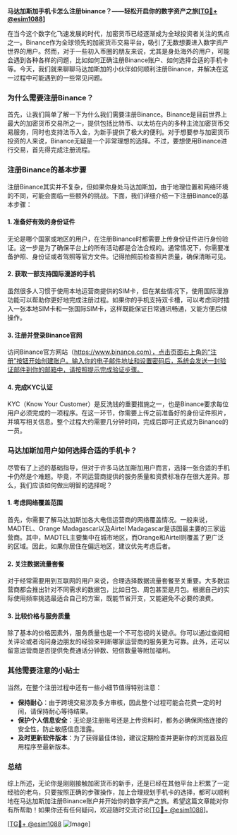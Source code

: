 **马达加斯加手机卡怎么注册binance？——轻松开启你的数字资产之旅[[TG💪+ @esim1088](https://t.me/s/esim1088)]**

在当今这个数字化飞速发展的时代，加密货币已经逐渐成为全球投资者关注的焦点之一。Binance作为全球领先的加密货币交易平台，吸引了无数想要进入数字资产世界的用户。然而，对于一些初入币圈的朋友来说，尤其是身处海外的用户，可能会遇到各种各样的问题，比如如何正确注册Binance账户、如何选择合适的手机卡等。今天，我们就来聊聊马达加斯加的小伙伴如何顺利注册Binance，并解决在这一过程中可能遇到的一些常见问题。

### **为什么需要注册Binance？**

首先，让我们简单了解一下为什么我们需要注册Binance。Binance是目前世界上最大的加密货币交易所之一，提供包括比特币、以太坊在内的多种主流加密货币交易服务，同时也支持法币入金，为新手提供了极大的便利。对于想要参与加密货币投资的人来说，Binance无疑是一个非常理想的选择。不过，要想使用Binance进行交易，首先得完成注册流程。

### **注册Binance的基本步骤**

注册Binance其实并不复杂，但如果你身处马达加斯加，由于地理位置和网络环境的不同，可能会面临一些额外的挑战。下面，我们详细介绍一下注册Binance的基本步骤：

#### **1. 准备好有效的身份证件**
无论是哪个国家或地区的用户，在注册Binance时都需要上传身份证件进行身份验证。这一步是为了确保平台上的所有活动都是合法合规的。通常情况下，你需要准备护照、身份证或者驾照等官方文件。记得拍照前检查照片质量，确保清晰可见。

#### **2. 获取一部支持国际漫游的手机**
虽然很多人习惯于使用本地运营商提供的SIM卡，但在某些情况下，使用国际漫游功能可以帮助你更好地完成注册过程。如果你的手机支持双卡槽，可以考虑同时插入一张本地SIM卡和一张国际SIM卡，这样既能保证日常通讯畅通，又能方便后续操作。

#### **3. 注册并登录Binance官网**
访问Binance官方网站（https://www.binance.com），点击页面右上角的“注册”按钮开始创建账户。输入你的电子邮件地址和设置密码后，系统会发送一封验证邮件到你的邮箱中，请按照提示完成验证步骤。

#### **4. 完成KYC认证**
KYC（Know Your Customer）是反洗钱的重要措施之一，也是Binance要求每位用户必须完成的一项程序。在这一环节，你需要上传之前准备好的身份证件照片，并填写相关信息。整个过程大约需要几分钟时间，完成后即可正式成为Binance的一员。

### **马达加斯加用户如何选择合适的手机卡？**

尽管有了上述的基础指导，但对于许多马达加斯加用户而言，选择一张合适的手机卡仍然是个难题。毕竟，不同运营商提供的服务质量和资费标准存在很大差异。那么，我们应该如何做出明智的选择呢？

#### **1. 考虑网络覆盖范围**
首先，你需要了解马达加斯加各大电信运营商的网络覆盖情况。一般来说，MADTEL、Orange Madagascar以及Airtel Madagascar是该国最主要的三家运营商。其中，MADTEL主要集中在城市地区，而Orange和Airtel则覆盖了更广泛的区域。因此，如果你居住在偏远地区，建议优先考虑后者。

#### **2. 关注数据流量套餐**
对于经常需要用到互联网的用户来说，合理选择数据流量套餐至关重要。大多数运营商都会推出针对不同需求的数据包，比如日包、周包甚至是月包。根据自己的实际使用频率挑选最适合自己的方案，既能节省开支，又能避免不必要的浪费。

#### **3. 比较价格与服务质量**
除了基本的价格因素外，服务质量也是一个不可忽视的关键点。你可以通过查阅相关评论或者询问身边朋友的经验来判断哪家运营商的服务更为可靠。此外，还可以留意运营商是否提供免费通话分钟数、短信数量等附加福利。

### **其他需要注意的小贴士**

当然，在整个注册过程中还有一些小细节值得特别注意：

- **保持耐心**：由于跨境交易涉及多方审核，因此整个过程可能会花费一定的时间，请保持耐心等待结果。
- **保护个人信息安全**：无论是注册账号还是上传资料时，都务必确保网络连接的安全性，防止敏感信息泄露。
- **及时更新软件版本**：为了获得最佳体验，建议定期检查并更新你的浏览器及应用程序至最新版本。

### **总结**

综上所述，无论你是刚刚接触加密货币的新手，还是已经在其他平台上积累了一定经验的老鸟，只要按照正确的步骤操作，加上合理规划手机卡的选择，都可以顺利地在马达加斯加注册Binance账户并开始你的数字资产之旅。希望这篇文章能对你有所帮助！如果你还有任何疑问，欢迎随时交流讨论[[TG💪+ @esim1088](https://t.me/s/esim1088)]。

[[TG💪+ @esim1088](https://t.me/s/esim1088) ![Image](https://i.postimg.cc/4NQfJmqS/Snipaste-2025-05-13-00-14-12.png)]
